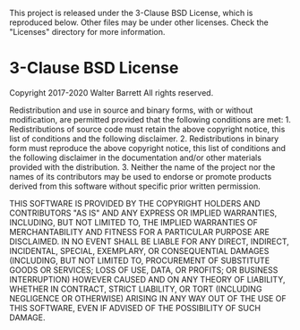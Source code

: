This project is released under the 3-Clause BSD License, which is reproduced
below. Other files may be under other licenses. Check the "Licenses" directory
for more information.

3-Clause BSD License
====================

Copyright 2017-2020 Walter Barrett
All rights reserved.

Redistribution and use in source and binary forms, with or without
modification, are permitted provided that the following conditions are met:
	1.	Redistributions of source code must retain the above copyright notice,
		this list of conditions and the following disclaimer.
	2.	Redistributions in binary form must reproduce the above copyright
		notice, this list of conditions and the following disclaimer in the
		documentation and/or other materials provided with the distribution.
	3.	Neither the name of the project nor the names of its contributors may
		be used to endorse or promote products derived from this software
		without specific prior written permission.

THIS SOFTWARE IS PROVIDED BY THE COPYRIGHT HOLDERS AND CONTRIBUTORS "AS IS" AND
ANY EXPRESS OR IMPLIED WARRANTIES, INCLUDING, BUT NOT LIMITED TO, THE IMPLIED
WARRANTIES OF MERCHANTABILITY AND FITNESS FOR A PARTICULAR PURPOSE ARE
DISCLAIMED. IN NO EVENT SHALL <COPYRIGHT HOLDER> BE LIABLE FOR ANY
DIRECT, INDIRECT, INCIDENTAL, SPECIAL, EXEMPLARY, OR CONSEQUENTIAL DAMAGES
(INCLUDING, BUT NOT LIMITED TO, PROCUREMENT OF SUBSTITUTE GOODS OR SERVICES;
LOSS OF USE, DATA, OR PROFITS; OR BUSINESS INTERRUPTION) HOWEVER CAUSED AND
ON ANY THEORY OF LIABILITY, WHETHER IN CONTRACT, STRICT LIABILITY, OR TORT
(INCLUDING NEGLIGENCE OR OTHERWISE) ARISING IN ANY WAY OUT OF THE USE OF THIS
SOFTWARE, EVEN IF ADVISED OF THE POSSIBILITY OF SUCH DAMAGE.
